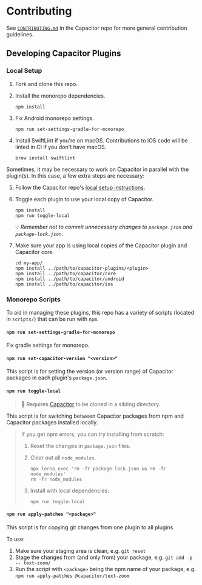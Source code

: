 # Contributing

See [`CONTRIBUTING.md`](https://github.com/ionic-team/capacitor/blob/HEAD/CONTRIBUTING.md) in the Capacitor repo for more general contribution guidelines.

## Developing Capacitor Plugins

### Local Setup

1. Fork and clone this repo.
2. Install the monorepo dependencies.

    ```shell
    npm install
    ```
3. Fix Android monorepo settings.

    ```shell
    npm run set-settings-gradle-for-monorepo
    ```

4. Install SwiftLint if you're on macOS. Contributions to iOS code will be linted in CI if you don't have macOS.

    ```shell
    brew install swiftlint
    ```

Sometimes, it may be necessary to work on Capacitor in parallel with the plugin(s). In this case, a few extra steps are necessary:

5. Follow the Capacitor repo's [local setup instructions](https://github.com/ionic-team/capacitor/blob/HEAD/CONTRIBUTING.md#local-setup).
6. Toggle each plugin to use your local copy of Capacitor.

    ```shell
    npm install
    npm run toggle-local
    ```

    :bulb: *Remember not to commit unnecessary changes to `package.json` and `package-lock.json`.*

7. Make sure your app is using local copies of the Capacitor plugin and Capacitor core.

    ```shell
    cd my-app/
    npm install ../path/to/capacitor-plugins/<plugin>
    npm install ../path/to/capacitor/core
    npm install ../path/to/capacitor/android
    npm install ../path/to/capacitor/ios
    ```

### Monorepo Scripts

To aid in managing these plugins, this repo has a variety of scripts (located in `scripts/`) that can be run with `npm`.

#### `npm run set-settings-gradle-for-monorepo`
Fix gradle settings for monorepo.

#### `npm run set-capacitor-version "<version>"`

This script is for setting the version (or version range) of Capacitor packages in each plugin's `package.json`.

#### `npm run toggle-local`

> :memo: Requires [Capacitor](https://github.com/ionic-team/capacitor/) to be cloned in a sibling directory.

This script is for switching between Capacitor packages from npm and Capacitor packages installed locally.

> If you get npm errors, you can try installing from scratch:
>
> 1. Reset the changes in `package.json` files.
> 1. Clear out all `node_modules`.
>
>     ```shell
>     npx lerna exec 'rm -fr package-lock.json && rm -fr node_modules'
>     rm -fr node_modules
>     ```
> 1. Install with local dependencies:
>
>     ```
>     npm run toggle-local
>     ```

#### `npm run apply-patches "<package>"`

This script is for copying git changes from one plugin to all plugins.

To use:

1. Make sure your staging area is clean, e.g. `git reset`
1. Stage the changes from (and only from) your package, e.g. `git add -p -- text-zoom/`
1. Run the script with `<package>` being the npm name of your package, e.g. `npm run apply-patches @capacitor/text-zoom`
